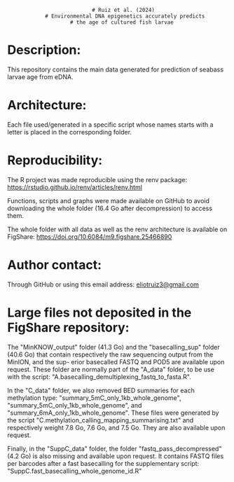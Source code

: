                                                                         
                               # Ruiz et al. (2024)                             
                # Environmental DNA epigenetics accurately predicts             
                        # the age of cultured fish larvae                       
                                                                              
                                                                              

# Description:

This repository contains the main data generated for prediction of seabass larvae
age from eDNA.


# Architecture:

Each file used/generated in a specific script whose names starts with a letter is 
placed in the corresponding folder.


# Reproducibility:

The R project was made reproducible using the renv package: 
https://rstudio.github.io/renv/articles/renv.html

Functions, scripts and graphs were made available on GitHub to avoid downloading
the whole folder (16.4 Go after decompression) to access them.

The whole folder with all data as well as the renv architecture is available on 
FigShare: https://doi.org/10.6084/m9.figshare.25466890


# Author contact:

Through GitHub or using this email address: eliotruiz3@gmail.com


# Large files not deposited in the FigShare repository:

The "MinKNOW_output" folder (41.3 Go) and the "basecalling_sup" folder (40.6 Go)
that contain respectively the raw sequencing output from the MinION, and the sup-
erior basecalled FASTQ and POD5 are available upon request. 
These folder are normally part of the "A_data" folder, to be use with the script:
"A.basecalling_demultiplexing_fastq_to_fasta.R".

In the "C_data" folder, we also removed BED summaries for each methylation type:
"summary_5mC_only_1kb_whole_genome", "summary_5mC_only_1kb_whole_genome", and
"summary_6mA_only_1kb_whole_genome". These files were generated by the script 
"C.methylation_calling_mapping_summarising.txt" and respectively weight 7.8 Go,
7.6 Go, and 7.5 Go. They are also available upon request.

Finally, in the "SuppC_data" folder, the folder "fastq_pass_decompressed" (4.2
Go) is also missing and available upon request. It contains FASTQ files per 
barcodes after a fast basecalling for the supplementary script: 
"SuppC.fast_basecalling_whole_genome_id.R"
